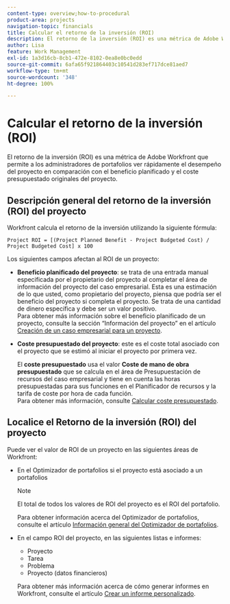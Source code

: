 ```yaml
---
content-type: overview;how-to-procedural
product-area: projects
navigation-topic: financials
title: Calcular el retorno de la inversión (ROI)
description: El retorno de la inversión (ROI) es una métrica de Adobe Workfront que permite a los administradores de portafolios ver rápidamente el desempeño del proyecto en comparación con el beneficio planificado y el coste presupuestado originales del proyecto.
author: Lisa
feature: Work Management
exl-id: 1a3d16cb-8cb1-472e-8102-0ea8e0bc0edd
source-git-commit: 6afa65f921864403c10541d283ef717dce81aed7
workflow-type: tm+mt
source-wordcount: '348'
ht-degree: 100%

---
```


# Calcular el retorno de la inversión (ROI)

El retorno de la inversión (ROI) es una métrica de Adobe Workfront que permite a los administradores de portafolios ver rápidamente el desempeño del proyecto en comparación con el beneficio planificado y el coste presupuestado originales del proyecto.

## Descripción general del retorno de la inversión (ROI) del proyecto

Workfront calcula el retorno de la inversión utilizando la siguiente fórmula:

```
Project ROI = [(Project Planned Benefit - Project Budgeted Cost) / Project Budgeted Cost] x 100
```

Los siguientes campos afectan al ROI de un proyecto:

* **Beneficio planificado del proyecto**: se trata de una entrada manual especificada por el propietario del proyecto al completar el área de información del proyecto del caso empresarial. Esta es una estimación de lo que usted, como propietario del proyecto, piensa que podría ser el beneficio del proyecto si completa el proyecto. Se trata de una cantidad de dinero específica y debe ser un valor positivo.\
  Para obtener más información sobre el beneficio planificado de un proyecto, consulte la sección “Información del proyecto” en el artículo [Creación de un caso empresarial para un proyecto](../../../manage-work/projects/define-a-business-case/create-business-case.md).

* **Coste presupuestado del proyecto**: este es el coste total asociado con el proyecto que se estimó al iniciar el proyecto por primera vez.

  El **coste presupuestado** usa el valor **Coste de mano de obra presupuestado** que se calcula en el área de Presupuestación de recursos del caso empresarial y tiene en cuenta las horas presupuestadas para sus funciones en el Planificador de recursos y la tarifa de coste por hora de cada función.\
  Para obtener más información, consulte [Calcular coste presupuestado](../../../manage-work/projects/project-finances/budgeted-cost.md).

## Localice el Retorno de la inversión (ROI) del proyecto

Puede ver el valor de ROI de un proyecto en las siguientes áreas de Workfront:

* En el Optimizador de portafolios si el proyecto está asociado a un portafolios

  >[!NOTE]
  >
  >El total de todos los valores de ROI del proyecto es el ROI del portafolio.

  Para obtener información acerca del Optimizador de portafolios, consulte el artículo [Información general del Optimizador de portafolios](../../../manage-work/portfolios/portfolio-optimizer/portfolio-optimizer-overview.md).

* En el campo ROI del proyecto, en las siguientes listas e informes: 

   * Proyecto
   * Tarea
   * Problema
   * Proyecto (datos financieros)

  Para obtener más información acerca de cómo generar informes en Workfront, consulte el artículo [Crear un informe personalizado](../../../reports-and-dashboards/reports/creating-and-managing-reports/create-custom-report.md).

